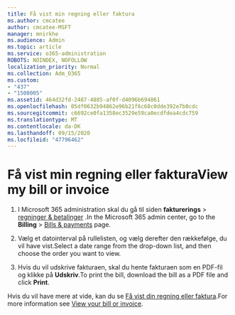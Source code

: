 ```yaml
---
title: Få vist min regning eller faktura
ms.author: cmcatee
author: cmcatee-MSFT
manager: mnirkhe
ms.audience: Admin
ms.topic: article
ms.service: o365-administration
ROBOTS: NOINDEX, NOFOLLOW
localization_priority: Normal
ms.collection: Adm_O365
ms.custom:
- "437"
- "1500005"
ms.assetid: 464d32fd-2487-4885-af0f-d4096b694861
ms.openlocfilehash: 05df0632b94862e96b21f6c68c0dde392e7b0cdc
ms.sourcegitcommit: c6692ce0fa1358ec3529e59ca0ecdfdea4cdc759
ms.translationtype: MT
ms.contentlocale: da-DK
ms.lasthandoff: 09/15/2020
ms.locfileid: "47796462"
---
```

# <a name="view-my-bill-or-invoice"></a><span data-ttu-id="2b0d1-102">Få vist min regning eller faktura</span><span class="sxs-lookup"><span data-stu-id="2b0d1-102">View my bill or invoice</span></span>

1. <span data-ttu-id="2b0d1-103">I Microsoft 365 administration skal du gå til siden **fakturerings** \> [regninger & betalinger](https://go.microsoft.com/fwlink/p/?linkid=848039) .</span><span class="sxs-lookup"><span data-stu-id="2b0d1-103">In the Microsoft 365 admin center, go to the **Billing** \> [Bills & payments](https://go.microsoft.com/fwlink/p/?linkid=848039) page.</span></span>

2. <span data-ttu-id="2b0d1-104">Vælg et datointerval på rullelisten, og vælg derefter den rækkefølge, du vil have vist.</span><span class="sxs-lookup"><span data-stu-id="2b0d1-104">Select a date range from the drop-down list, and then choose the order you want to view.</span></span>

3. <span data-ttu-id="2b0d1-105">Hvis du vil udskrive fakturaen, skal du hente fakturaen som en PDF-fil og klikke på **Udskriv**.</span><span class="sxs-lookup"><span data-stu-id="2b0d1-105">To print the bill, download the bill as a PDF file and click **Print**.</span></span>

<span data-ttu-id="2b0d1-106">Hvis du vil have mere at vide, kan du se [Få vist din regning eller faktura](https://docs.microsoft.com/microsoft-365/commerce/billing-and-payments/view-your-bill-or-invoice).</span><span class="sxs-lookup"><span data-stu-id="2b0d1-106">For more information see [View your bill or invoice](https://docs.microsoft.com/microsoft-365/commerce/billing-and-payments/view-your-bill-or-invoice).</span></span>
